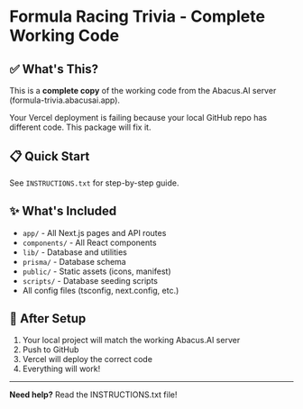 # Formula Racing Trivia - Complete Working Code

## ✅ What's This?

This is a **complete copy** of the working code from the Abacus.AI server 
(formula-trivia.abacusai.app). 

Your Vercel deployment is failing because your local GitHub repo has different 
code. This package will fix it.

## 📋 Quick Start

See `INSTRUCTIONS.txt` for step-by-step guide.

## ✨ What's Included

- `app/` - All Next.js pages and API routes
- `components/` - All React components
- `lib/` - Database and utilities
- `prisma/` - Database schema
- `public/` - Static assets (icons, manifest)
- `scripts/` - Database seeding scripts
- All config files (tsconfig, next.config, etc.)

## 🎯 After Setup

1. Your local project will match the working Abacus.AI server
2. Push to GitHub
3. Vercel will deploy the correct code
4. Everything will work!

---

**Need help?** Read the INSTRUCTIONS.txt file!

